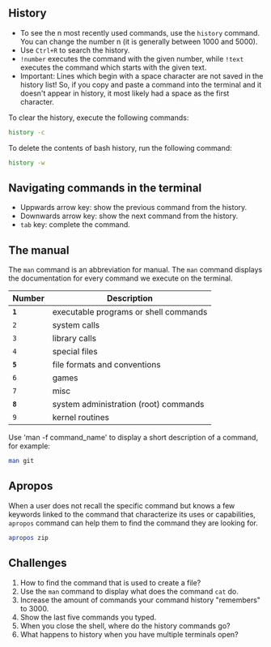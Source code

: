 ## History

* To see the n most recently used commands, use the <code>history</code> command.
You can change the number n (it is generally between 1000 and 5000).
* Use <code>Ctrl+R</code> to search the history.
* <code>!number</code> executes the command with the given number, while <code>!text</code> executes the command which starts with the given text.
* Important: Lines which begin with a space character are not saved in the history list! So, if you copy and paste a command into the terminal and it doesn't appear in history, it most likely had a space as the first character. 

To clear the history, execute the following commands:

```bash
history -c
```

To delete the contents of bash history, run the following command:

```bash
history -w
```

## Navigating commands in the terminal

* Uppwards arrow key: show the previous command from the history.
* Downwards arrow key: show the next command from the history.
* <code>tab</code> key: complete the command.

## The manual

The <code>man</code> command is an abbreviation for manual. 
The <code>man</code> command displays the documentation for every command we execute on the terminal.

| Number | Description |
| --- | --- |
| <code><b>1</b></code> | executable programs or shell commands |
| <code>2</code> | system calls |
| <code>3</code> | library calls |
| <code>4</code> | special files |
| <code><b>5</b></code> | file formats and conventions |
| <code>6</code> | games |
| <code>7</code> | misc |
| <code><b>8</b></code> | system administration (root) commands |
| <code>9</code> | kernel routines |

Use 'man -f command_name' to display a short description of a command, for example:

```bash
man git
```

## Apropos

When a user does not recall the specific command but knows a few keywords linked to the command that characterize its uses or capabilities, <code>apropos</code> command can help them to find the command they are looking for.

```bash
apropos zip
```

## Challenges

1. How to find the command that is used to create a file?
1. Use the <code>man</code> command to display what does the command <code>cat</code> do.
1. Increase the amount of commands your command history "remembers" to 3000.
1. Show the last five commands you typed.
1. When you close the shell, where do the history commands go?
1. What happens to history when you have multiple terminals open?
